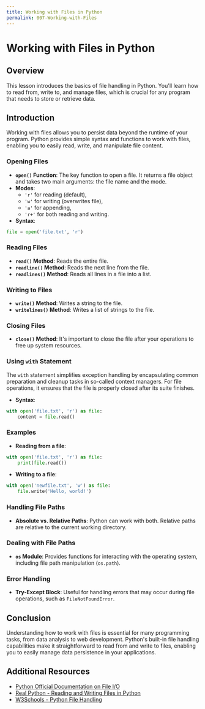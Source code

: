```yaml
---
title: Working with Files in Python
permalink: 007-Working-with-Files
---
```


# Working with Files in Python

## Overview
This lesson introduces the basics of file handling in Python. You'll learn how to read from, write to, and manage files, which is crucial for any program that needs to store or retrieve data.

## Introduction

Working with files allows you to persist data beyond the runtime of your program. Python provides simple syntax and functions to work with files, enabling you to easily read, write, and manipulate file content.

### Opening Files

- **`open()` Function**: The key function to open a file. It returns a file object and takes two main arguments: the file name and the mode.
- **Modes**: 
  - `'r'` for reading (default),
  - `'w'` for writing (overwrites file),
  - `'a'` for appending,
  - `'r+'` for both reading and writing.
- **Syntax**:

```python
file = open('file.txt', 'r')
```

### Reading Files

- **`read()` Method**: Reads the entire file.
- **`readline()` Method**: Reads the next line from the file.
- **`readlines()` Method**: Reads all lines in a file into a list.

### Writing to Files

- **`write()` Method**: Writes a string to the file.
- **`writelines()` Method**: Writes a list of strings to the file.

### Closing Files

- **`close()` Method**: It's important to close the file after your operations to free up system resources.

### Using `with` Statement

The `with` statement simplifies exception handling by encapsulating common preparation and cleanup tasks in so-called context managers. For file operations, it ensures that the file is properly closed after its suite finishes.

- **Syntax**:

```python
with open('file.txt', 'r') as file:
    content = file.read()
```

### Examples

- **Reading from a file**:

```python
with open('file.txt', 'r') as file:
    print(file.read())
```

- **Writing to a file**:

```python
with open('newfile.txt', 'w') as file:
    file.write('Hello, world!')
```

### Handling File Paths

- **Absolute vs. Relative Paths**: Python can work with both. Relative paths are relative to the current working directory.

### Dealing with File Paths

- **`os` Module**: Provides functions for interacting with the operating system, including file path manipulation (`os.path`).

### Error Handling

- **Try-Except Block**: Useful for handling errors that may occur during file operations, such as `FileNotFoundError`.

## Conclusion

Understanding how to work with files is essential for many programming tasks, from data analysis to web development. Python's built-in file handling capabilities make it straightforward to read from and write to files, enabling you to easily manage data persistence in your applications.

## Additional Resources

- [Python Official Documentation on File I/O](https://docs.python.org/3/tutorial/inputoutput.html#reading-and-writing-files)
- [Real Python - Reading and Writing Files in Python](https://realpython.com/read-write-files-python/)
- [W3Schools - Python File Handling](https://www.w3schools.com/python/python_file_handling.asp)
